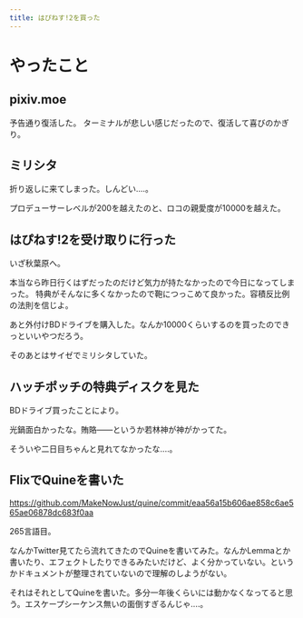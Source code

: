 ```yaml
---
title: はぴねす!2を買った
---
```


# やったこと

## pixiv.moe

予告通り復活した。
ターミナルが悲しい感じだったので、復活して喜びのかぎり。

## ミリシタ

折り返しに来てしまった。しんどい‥‥。

プロデューサーレベルが200を越えたのと、ロコの親愛度が10000を越えた。

## はぴねす!2を受け取りに行った

いざ秋葉原へ。

本当なら昨日行くはずだったのだけど気力が持たなかったので今日になってしまった。
特典がそんなに多くなかったので鞄につっこめて良かった。容積反比例の法則を信じよ。

あと外付けBDドライブを購入した。なんか10000くらいするのを買ったのできっといいやつだろう。

そのあとはサイゼでミリシタしていた。

## ハッチポッチの特典ディスクを見た

BDドライブ買ったことにより。

光鍋面白かったな。賄賂——というか若林神が神がかってた。

そういや二日目ちゃんと見れてなかったな‥‥。

## FlixでQuineを書いた

https://github.com/MakeNowJust/quine/commit/eaa56a15b606ae858c6ae565ae06878dc683f0aa

265言語目。

なんかTwitter見てたら流れてきたのでQuineを書いてみた。なんかLemmaとか書いたり、エフェクトしたりできるみたいだけど、よく分かっていない。というかドキュメントが整理されていないので理解のしようがない。

それはそれとしてQuineを書いた。多分一年後くらいには動かなくなってると思う。エスケープシーケンス無いの面倒すぎるんじゃ‥‥。
